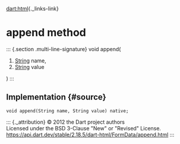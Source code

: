 [dart:html](../../dart-html/dart-html-library){._links-link}

append method
=============

::: {.section .multi-line-signature}
void append(

1.  [String](../../dart-core/string-class) name,
2.  [String](../../dart-core/string-class) value

)
:::

Implementation {#source}
--------------

``` {.language-dart data-language="dart"}
void append(String name, String value) native;
```

::: {._attribution}
© 2012 the Dart project authors\
Licensed under the BSD 3-Clause \"New\" or \"Revised\" License.\
<https://api.dart.dev/stable/2.18.5/dart-html/FormData/append.html>
:::
